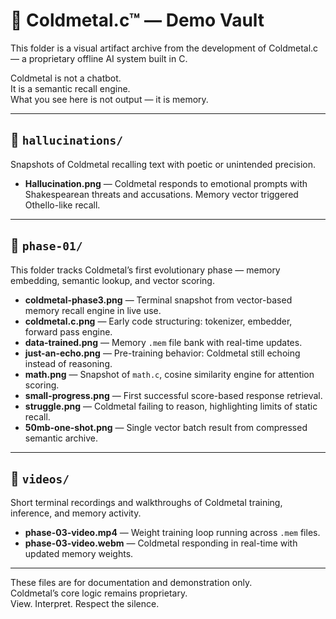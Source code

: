 # 🧠 Coldmetal.c™ — Demo Vault

This folder is a visual artifact archive from the development of Coldmetal.c — a proprietary offline AI system built in C.

Coldmetal is not a chatbot.  
It is a semantic recall engine.  
What you see here is not output — it is memory.

---

## 📁 `hallucinations/`

Snapshots of Coldmetal recalling text with poetic or unintended precision.

- **Hallucination.png** — Coldmetal responds to emotional prompts with Shakespearean threats and accusations. Memory vector triggered Othello-like recall.

---

## 📁 `phase-01/`

This folder tracks Coldmetal’s first evolutionary phase — memory embedding, semantic lookup, and vector scoring.

- **coldmetal-phase3.png** — Terminal snapshot from vector-based memory recall engine in live use.
- **coldmetal.c.png** — Early code structuring: tokenizer, embedder, forward pass engine.
- **data-trained.png** — Memory `.mem` file bank with real-time updates.
- **just-an-echo.png** — Pre-training behavior: Coldmetal still echoing instead of reasoning.
- **math.png** — Snapshot of `math.c`, cosine similarity engine for attention scoring.
- **small-progress.png** — First successful score-based response retrieval.
- **struggle.png** — Coldmetal failing to reason, highlighting limits of static recall.
- **50mb-one-shot.png** — Single vector batch result from compressed semantic archive.

---

## 📁 `videos/`

Short terminal recordings and walkthroughs of Coldmetal training, inference, and memory activity.

- **phase-03-video.mp4** — Weight training loop running across `.mem` files.
- **phase-03-video.webm** — Coldmetal responding in real-time with updated memory weights.

---

These files are for documentation and demonstration only.  
Coldmetal’s core logic remains proprietary.  
View. Interpret. Respect the silence.

